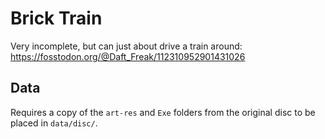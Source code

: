 # Brick Train
Very incomplete, but can just about drive a train around: https://fosstodon.org/@Daft_Freak/112310952901431026

## Data
Requires a copy of the `art-res` and `Exe` folders from the original disc to be placed in `data/disc/`.
